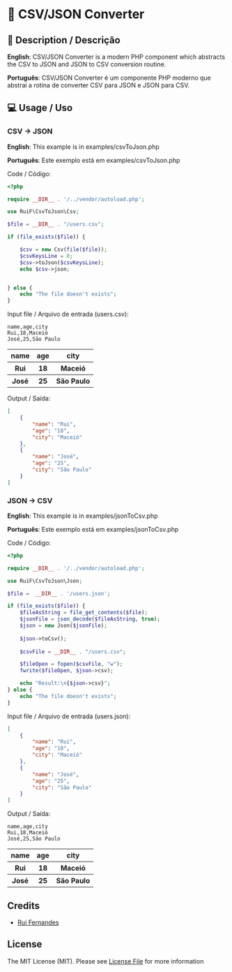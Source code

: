 # 🔁 CSV/JSON Converter
## 📄 Description / Descrição
<p><b>English</b>: CSV/JSON Converter is a modern PHP component which abstracts the CSV to JSON and JSON to CSV conversion routine.</p>
<p><b>Português</b>: CSV/JSON Converter é um componente PHP moderno que abstrai a rotina de converter CSV para JSON e JSON para CSV.</p>

## 💻 Usage / Uso
### CSV -> JSON
<p><b>English</b>: This example is in examples/csvToJson.php</p>
<p><b>Português</b>: Este exemplo está em examples/csvToJson.php</p>

Code / Código:
```php
<?php

require __DIR__ . '/../vendor/autoload.php';

use RuiF\CsvToJson\Csv;

$file = __DIR__ . "/users.csv";

if (file_exists($file)) {

    $csv = new Csv(file($file));
    $csvKeysLine = 0;
    $csv->toJson($csvKeysLine);
    echo $csv->json;


} else {
    echo "The file doesn't exists";
}
```

Input file / Arquivo de entrada (users.csv):
```csv
name,age,city
Rui,18,Maceió
José,25,São Paulo
```
<table>
    <tr>
        <th>name</th>
        <th>age</th>
        <th>city</th>
    </tr>
    <tr>
        <th>Rui</th>
        <th>18</th>
        <th>Maceió</th>
    </tr>
    <tr>
        <th>José</th>
        <th>25</th>
        <th>São Paulo</th>
    </tr>
</table>

Output / Saída: 
```json
[
    {
        "name": "Rui",
        "age": "18",
        "city": "Maceió"
    },
    {
        "name": "José",
        "age": "25",
        "city": "São Paulo"
    }
]
```

### JSON -> CSV
<p><b>English</b>: This example is in examples/jsonToCsv.php</p>
<p><b>Português</b>: Este exemplo está em examples/jsonToCsv.php</p>

Code / Código:
```php
<?php

require __DIR__ . '/../vendor/autoload.php';

use RuiF\CsvToJson\Json;

$file =  __DIR__ . '/users.json';

if (file_exists($file)) {
    $fileAsString = file_get_contents($file);
    $jsonFile = json_decode($fileAsString, true);
    $json = new Json($jsonFile);
    
    $json->toCsv();
    
    $csvFile = __DIR__ . "/users.csv";

    $fileOpen = fopen($csvFile, "w");
    fwrite($fileOpen, $json->csv);

    echo "Result:\n{$json->csv}";
} else {
    echo "The file doesn't exists";
}
```

Input file / Arquivo de entrada (users.json):
```json
[
    {
        "name": "Rui",
        "age": "18",
        "city": "Maceió"
    },
    {
        "name": "José",
        "age": "25",
        "city": "São Paulo"
    }
]
```

Output / Saída:
```csv
name,age,city
Rui,18,Maceió
José,25,São Paulo
```

<table>
    <tr>
        <th>name</th>
        <th>age</th>
        <th>city</th>
    </tr>
    <tr>
        <th>Rui</th>
        <th>18</th>
        <th>Maceió</th>
    </tr>
    <tr>
        <th>José</th>
        <th>25</th>
        <th>São Paulo</th>
    </tr>
</table>

## Credits
- [Rui Fernandes](https://github.com/ruifernandees)

## License
The MIT License (MIT). Please see [License File](https://github.com/ruifernandees/csv-json-converter/blob/main/LICENSE) for more information